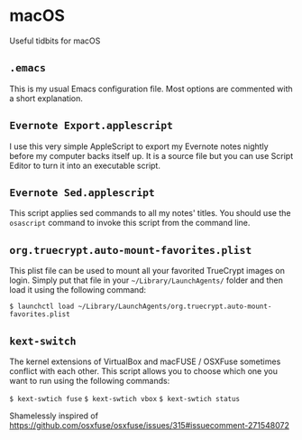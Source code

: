 # macOS

Useful tidbits for macOS

## `.emacs`

This is my usual Emacs configuration file. Most options are commented with a short explanation.

## `Evernote Export.applescript`

I use this very simple AppleScript to export my Evernote notes nightly before my computer backs itself up. It is a source file but you can use Script Editor to turn it into an executable script.

## `Evernote Sed.applescript`

This script applies sed commands to all my notes' titles. You should use the `osascript` command to invoke this script from the command line.

## `org.truecrypt.auto-mount-favorites.plist`

This plist file can be used to mount all your favorited TrueCrypt images on login. Simply put that file in your `~/Library/LaunchAgents/` folder and then load it using the following command:

`$ launchctl load ~/Library/LaunchAgents/org.truecrypt.auto-mount-favorites.plist`

## `kext-switch`

The kernel extensions of VirtualBox and macFUSE / OSXFuse sometimes conflict
with each other. This script allows you to choose which one you want
to run using the following commands:

`$ kext-swtich fuse`
`$ kext-swtich vbox`
`$ kext-swtich status`

Shamelessly inspired of https://github.com/osxfuse/osxfuse/issues/315#issuecomment-271548072